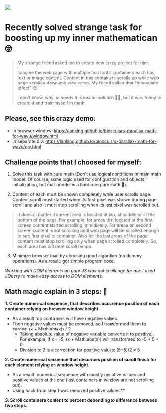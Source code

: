 ![](https://lanking.github.io/binoculars-parallax-math-for-wayu/logo.jpg)
# Recently solved strange task for boosting up my inner mathematican 🤓

> My strange friend asked me to create new crazy project for him:
> 
> Imagine the web page with multiple horizontal containers each has text or image content. Content in this containers scrolls up while web page scrolled down and vice versa. My friend called that "binoculars effect" 😊
> 
> I don't know, why he needs this insane solution 🤷‍♂️, but it was funny to create it and train myself in math.

## Please, see this crazy demo: 
- In browser window: https://lanking.github.io/binoculars-parallax-math-for-wayu/window.html
- In separate div: https://lanking.github.io/binoculars-parallax-math-for-wayu/div.html

## Challenge points that I choosed for myself:
1. Solve this task with pure math (Don't use logical conditions in main math model. Of course, some logic used for configuration and objects initialization, but main model is a hardcore pure math 🤘).

2. Content of each must be shown completely while user scrolls page. Content scroll must started when its first pixel was shown during page scroll and also it must stop scrolling when its last pixel was scrolled out. 
  > It doesn't matter if current area is located at top, at middle or at the bottom of the page. For example: for areas that located at the first screen content started scrolling immidiately. For areas on second screen content is not scrolling until web page will be scrolled enough to see first pixel of container. Also for the last areas of the page content must stop scrolling only when page scrolled completely. So, each area has different scroll tempo.

3. Minimize browser load by choosing good algorithm (no dummy operations). As a result: got simple program code.

*Working with DOM elements on pure JS was not challenge for me: I used JQuery to make easy access to DOM elements.*


## Math magic explain in 3 steps: 💫

**1. Create numerical sequence, that describes occurence position of each container relying on browser window height.** 
- As a result top containers will have negative values.
- Then negative values must be removed, so I transformed them to zeroes: (x + Math.abs(x)) / 2
  - Taking absolute value of negative variable converts it to positive). For example, if x = -5, (x + Math.abs(x)) will transformed to -5 + 5 = 0
  - Division to 2 is a correction for positive values: (5+5)\2 = 5

**2. Create numerical sequence that describes position of scroll finish for each element relying on window height.**
- As a result: numerical sequence with mostly negative values and positive values at the end (last containers in window are not scrolling out). 
- Using hack from step 1 was removed positive values.**

**3. Scroll containers content to percent depending to difference between two steps.**
